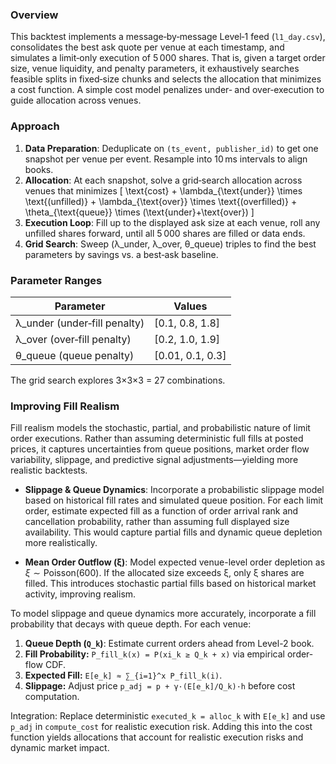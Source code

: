 ### Overview
This backtest implements a message‐by‐message Level‑1 feed (`l1_day.csv`), consolidates the best ask quote per venue at each timestamp, and simulates a limit‐only execution of 5 000 shares. That is, given a target order size, venue liquidity, and penalty parameters, it exhaustively searches feasible splits in fixed‐size chunks and selects the allocation that minimizes a cost function. A simple cost model penalizes under‐ and over‐execution to guide allocation across venues.

### Approach
1. **Data Preparation**: Deduplicate on `(ts_event, publisher_id)` to get one snapshot per venue per event. Resample into 10 ms intervals to align books.
2. **Allocation**: At each snapshot, solve a grid‐search allocation across venues that minimizes
   \[ \text{cost} + \lambda_{\text{under}} \times \text{(unfilled)} + \lambda_{\text{over}} \times \text{(overfilled)} + \theta_{\text{queue}} \times (\text{under}+\text{over}) \]
3. **Execution Loop**: Fill up to the displayed ask size at each venue, roll any unfilled shares forward, until all 5 000 shares are filled or data ends.
4. **Grid Search**: Sweep (λ_under, λ_over, θ_queue) triples to find the best parameters by savings vs. a best‐ask baseline.

### Parameter Ranges
| Parameter           | Values             |
| ------------------- | ------------------ |
| λ_under (under‐fill penalty) | [0.1, 0.8, 1.8]  |
| λ_over  (over‐fill penalty)  | [0.2, 1.0, 1.9]  |
| θ_queue (queue penalty)      | [0.01, 0.1, 0.3] |

The grid search explores 3×3×3 = 27 combinations.

### Improving Fill Realism
Fill realism models the stochastic, partial, and probabilistic nature of limit order executions. Rather than assuming deterministic full fills at posted prices, it captures uncertainties from queue positions, market order flow variability, slippage, and predictive signal adjustments—yielding more realistic backtests. 
- **Slippage & Queue Dynamics**: Incorporate a probabilistic slippage model based on historical fill rates and simulated queue position. For each limit order, estimate expected fill as a function of order arrival rank and cancellation probability, rather than assuming full displayed size availability. This would capture partial fills and dynamic queue depletion more realistically.

* **Mean Order Outflow (ξ)**: Model expected venue-level order depletion as $\xi \sim \text{Poisson}(600)$. If the allocated size exceeds ξ, only ξ shares are filled. This introduces stochastic partial fills based on historical market activity, improving realism.

To model slippage and queue dynamics more accurately, incorporate a fill probability that decays with queue depth. For each venue:

  1. **Queue Depth (`Q_k`)**: Estimate current orders ahead from Level-2 book.
  2. **Fill Probability:** `P_fill_k(x) = P(xi_k ≥ Q_k + x)` via empirical order-flow CDF.
  3. **Expected Fill:** `E[e_k] ≈ ∑_{i=1}^x P_fill_k(i)`.
  4. **Slippage:** Adjust price `p_adj = p + γ·(E[e_k]/Q_k)·h` before cost computation.

Integration: Replace deterministic `executed_k = alloc_k` with `E[e_k]` and use `p_adj` in `compute_cost` for realistic execution risk. Adding this into the cost function yields allocations that account for realistic execution risks and dynamic market impact.
